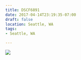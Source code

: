 ```yaml
---
title: DSCF6891
date: 2017-04-14T23:19:35-07:00
draft: false
location: Seattle, WA
tags:
- Seattle, WA

---
```

![](https://d17enza3bfujl8.cloudfront.net/DSCF6891.jpg)
